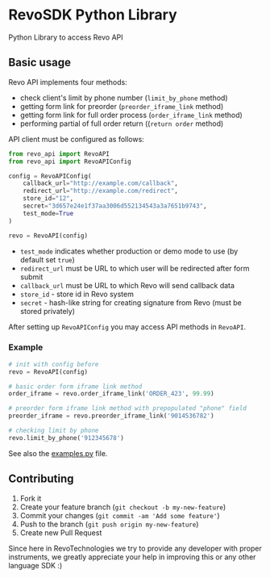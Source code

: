# RevoSDK Python Library

Python Library to access Revo API

## Basic usage

Revo API implements four methods:

* check client's limit by phone number (`limit_by_phone` method)
* getting form link for preorder (`preorder_iframe_link` method)
* getting form link for full order process (`order_iframe_link` method)
* performing partial of full order return ((`return order` method)

API client must be configured as follows:

```python
from revo_api import RevoAPI
from revo_api import RevoAPIConfig

config = RevoAPIConfig(
	callback_url="http://example.com/callback",
	redirect_url="http://example.com/redirect",
	store_id="12",
	secret="3d657e24e1f37aa3006d552134543a3a7651b9743",
	test_mode=True
)

revo = RevoAPI(config)

```

* `test_mode` indicates whether production or demo mode to use (by default set `true`)
* `redirect_url` must be URL to which user will be redirected after form submit
* `callback_url` must be URL to which Revo will send callback data
* `store_id` - store id in Revo system
* `secret` - hash-like string for creating signature from Revo (must be stored privately)

After setting up `RevoAPIConfig` you may access API methods in `RevoAPI`.

### Example

```python
# init with config before
revo = RevoAPI(config)

# basic order form iframe link method
order_iframe = revo.order_iframe_link('ORDER_423', 99.99)

# preorder form iframe link method with prepopulated "phone" field
preorder_iframe = revo.preorder_iframe_link('9014536782')

# checking limit by phone
revo.limit_by_phone('912345678')
```

See also the [examples.py](examples.py) file.


## Contributing ##

1. Fork it
2. Create your feature branch (`git checkout -b my-new-feature`)
3. Commit your changes (`git commit -am 'Add some feature'`)
4. Push to the branch (`git push origin my-new-feature`)
5. Create new Pull Request


Since here in RevoTechnologies we try to provide any developer with proper instruments, we greatly appreciate your help in improving this or any other language SDK :)

